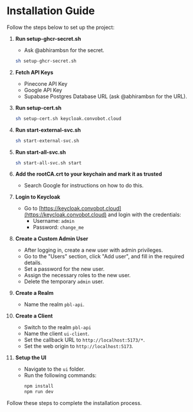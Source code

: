 # Installation Guide

Follow the steps below to set up the project:

1. **Run setup-ghcr-secret.sh**
    - Ask @abhirambsn for the secret.
    ```sh
    sh setup-ghcr-secret.sh
    ```

2. **Fetch API Keys**
    - Pinecone API Key
    - Google API Key
    - Supabase Postgres Database URL (ask @abhirambsn for the URL).

3. **Run setup-cert.sh**
    ```sh
    sh setup-cert.sh keycloak.convobot.cloud
    ```

4. **Run start-external-svc.sh**
    ```sh
    sh start-external-svc.sh
    ```

5. **Run start-all-svc.sh**
    ```sh
    sh start-all-svc.sh start
    ```

6. **Add the rootCA.crt to your keychain and mark it as trusted**
    - Search Google for instructions on how to do this.

7. **Login to Keycloak**
    - Go to [https://keycloak.convobot.cloud](https://keycloak.convobot.cloud) and login with the credentials:
      - Username: `admin`
      - Password: `change_me`

8. **Create a Custom Admin User**
    - After logging in, create a new user with admin privileges.
    - Go to the "Users" section, click "Add user", and fill in the required details.
    - Set a password for the new user.
    - Assign the necessary roles to the new user.
    - Delete the temporary `admin` user.

9. **Create a Realm**
    - Name the realm `pbl-api`.

10. **Create a Client**
     - Switch to the realm `pbl-api`
     - Name the client `ui-client`.
     - Set the callback URL to `http://localhost:5173/*`.
     - Set the web origin to `http://localhost:5173`.

11. **Setup the UI**
     - Navigate to the `ui` folder.
     - Run the following commands:
        ```sh
        npm install
        npm run dev
        ```

Follow these steps to complete the installation process.